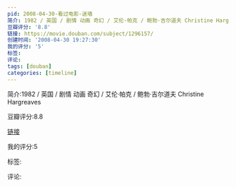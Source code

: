```yaml
---
pid: 2008-04-30-看过电影-迷墙
简介: 1982 / 英国 / 剧情 动画 奇幻 / 艾伦·帕克 / 鲍勃·吉尔道夫 Christine Hargreaves
豆瓣评分: '8.8'
链接: https://movie.douban.com/subject/1296157/
创建时间: '2008-04-30 19:27:30'
我的评分: '5'
标签:
评论:
tags: [douban]
categories: [timeline]
---
```

简介:1982 / 英国 / 剧情 动画 奇幻 / 艾伦·帕克 / 鲍勃·吉尔道夫 Christine Hargreaves

豆瓣评分:8.8

[链接](https://movie.douban.com/subject/1296157/)

我的评分:5

标签:

评论:

